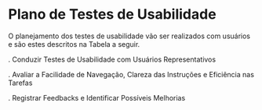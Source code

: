 # Plano de Testes de Usabilidade

O planejamento dos testes de usabilidade vão ser realizados com usuários e são estes descritos na Tabela a seguir.

. Conduzir Testes de Usabilidade com Usuários Representativos

. Avaliar a Facilidade de Navegação, Clareza das Instruções e Eficiência nas Tarefas

. Registrar Feedbacks e Identificar Possíveis Melhorias

